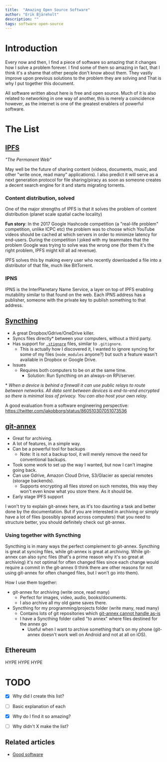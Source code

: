 ```yaml
---
title:  "Amazing Open Source Software"
author: "Erik Bjäreholt"
description: ""
tags: software open-source
---
```


# Introduction

Every now and then, I find a piece of software so amazing that it changes how I solve a problem forever.
I find some of them so amazing in fact, that I think it's a shame that other people don't know about them.
They vastly improve upon previous solutions to the problem they are solving and 
That is why I put together this document.

All software written about here is free and open source. 
Much of it is also related to networking in one way of another, this is merely a coincidence however, as the internet is one of the greatest enablers of powerful software.


# The List


## [IPFS](https://ipfs.io/)
*"The Permanent Web"*

May well be the future of sharing content (videos, documents, music, and other "write once, read many" applications). 
I also predict it will serve as a next generation protocol for file sharing/piracy as soon as someone creates a decent search engine for it and starts migrating torrents.

### Content distribution, solved

One of the major strengths of IPFS is that it solves the problem of content distribution (planet scale spatial cache locality)

**Fun story**: In the 2017 Google Hashcode competition (a "real-life problem" competition, unlike ICPC etc) the problem was to choose which YouTube videos should be cached at which servers in order to minimize latency for end-users.
During the competition I joked with my teammates that the problem Google was trying to solve was the wrong one (for them it's the right problem, IPFS might kill all ad revenue).

IPFS solves this by making every user who recently downloaded a file into a distributor of that file, much like BitTorrent.

### IPNS

IPNS is the InterPlanetary Name Service, a layer on top of IPFS enabling mutability similar to that found on the web.
Each IPNS address has a publisher, someone with the private key to publish something to that address.


## [Syncthing](https://syncthing.net/)

 - A great Dropbox/Gdrive/OneDrive killer.
 - Syncs files directly\* between your computers, without a third party.
 - Has support for [`.stignore`](https://docs.syncthing.net/users/ignoring.html) files, similar to `.gitignore`.
   - This is actually how I discovered it, I wanted to ignore syncing for some of my files (`node_modules` anyone?) but such a feature wasn't available in Dropbox or Google Drive.
 - Issues
   - Requires both computers to be on at the same time.
     - Solution: Run Syncthing on an always-on RPi/server.

\* *When a device is behind a firewall it can use public relays to route between networks. All data sent between devices is end-to-end encrypted so there is minimal loss of privacy. You can also host your own relay.*

A good evaluation from a software engineering perspective: https://twitter.com/jakobborg/status/860510307051073536


## [git-annex](https://git-annex.branchable.com/)

 - Great for archiving.
 - A lot of features, in a simple way.
 - Can be a powerful tool for backups
   - Note: It is not a backup tool, it will merely remove the need for conventional backups.
 - Took some work to set up the way I wanted, but now I can't imagine going back.
 - Can use Gdrive, Amazon Cloud Drive, S3/Glacier as special remotes (storage backends).
   - Supports encrypting all files stored on such remotes, this way they won't even know what you store there. As it should be.
 - Early stage IPFS support

I won't try to explain git-annex here, as it's too daunting a task and better done by the documentation.
But if you are interested in archiving or simply have a lot of files (possibly spread across computers) that you need to structure better, you should definitely check out git-annex.


### Using together with Syncthing

Syncthing is in many ways the perfect complement to git-annex. Syncthing is great at syncing files, while git-annex is great at archiving. While git-annex can also sync files (that's a prime reason why it's so great at archiving) it's not optimal for often changed files since each change would require a commit in the git-annex (I think there are other reasons for not using git-annex for often changed files, but I won't go into them).

How I use them together:

 - git-annex for archiving (write once, read many)
   - Perfect for images, video, audio, books/documents.
   - I also archive all my old game saves there.
 - Syncthing for my programming/projects folder (write many, read many)
   - Contains lots of git repositories which [git-annex cannot handle as-is](https://git-annex.branchable.com/forum/Storing_git_repos_in_git-annex/)
   - I have a Syncthing folder called "to annex" where files destined for the annex go
     - Useful when I want to archive something that's on my phone (git-annex doesn't work well on Android and not at all on iOS).


## Ethereum

HYPE HYPE HYPE



# TODO

 - [x] Why did I create this list?
 - [ ] Basic explanation of each
 - [x] Why do I find it so amazing?
 - [ ] Why didn't X make the list?


## Related articles

 - [Good software](/wiki/good-software)

